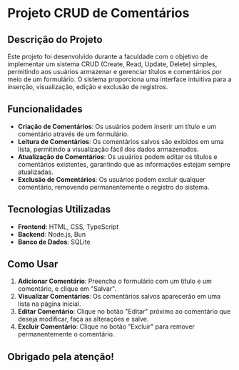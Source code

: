 # Projeto CRUD de Comentários

## Descrição do Projeto

Este projeto foi desenvolvido durante a faculdade com o objetivo de implementar um sistema CRUD (Create, Read, Update, Delete) simples, permitindo aos usuários armazenar e gerenciar títulos e comentários por meio de um formulário. O sistema proporciona uma interface intuitiva para a inserção, visualização, edição e exclusão de registros.

## Funcionalidades

- **Criação de Comentários**: Os usuários podem inserir um título e um comentário através de um formulário.
- **Leitura de Comentários**: Os comentários salvos são exibidos em uma lista, permitindo a visualização fácil dos dados armazenados.
- **Atualização de Comentários**: Os usuários podem editar os títulos e comentários existentes, garantindo que as informações estejam sempre atualizadas.
- **Exclusão de Comentários**: Os usuários podem excluir qualquer comentário, removendo permanentemente o registro do sistema.

## Tecnologias Utilizadas

- **Frontend**: HTML, CSS, TypeScript
- **Backend**: Node.js, Bun
- **Banco de Dados**: SQLite

## Como Usar

1. **Adicionar Comentário**: Preencha o formulário com um título e um comentário, e clique em "Salvar".
2. **Visualizar Comentários**: Os comentários salvos aparecerão em uma lista na página inicial.
3. **Editar Comentário**: Clique no botão "Editar" próximo ao comentário que deseja modificar, faça as alterações e salve.
4. **Excluir Comentário**: Clique no botão "Excluir" para remover permanentemente o comentário.

## Obrigado pela atenção!
